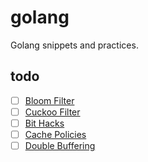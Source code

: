# golang

Golang snippets and practices.

## todo

- [ ] [Bloom Filter](https://en.m.wikipedia.org/wiki/Bloom_filter)
- [ ] [Cuckoo Filter](https://en.wikipedia.org/wiki/Cuckoo_filter)
- [ ] [Bit Hacks](https://graphics.stanford.edu/~seander/bithacks.html)
- [ ] [Cache Policies](https://en.wikipedia.org/wiki/Cache_replacement_policies)
- [ ] [Double Buffering](https://en.wikipedia.org/wiki/Double_buffering)